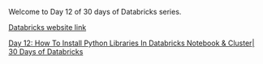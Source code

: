 Welcome to Day 12 of 30 days of Databricks series.

[Databricks website link](https://www.databricks.com/)

[Day 12: How To Install Python Libraries In Databricks Notebook & Cluster| 30 Days of Databricks](https://youtu.be/uZtzARQ2bw8)